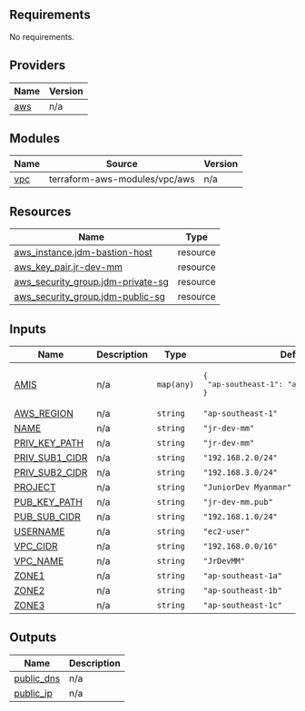 ## Requirements

No requirements.

## Providers

| Name | Version |
|------|---------|
| <a name="provider_aws"></a> [aws](#provider\_aws) | n/a |

## Modules

| Name | Source | Version |
|------|--------|---------|
| <a name="module_vpc"></a> [vpc](#module\_vpc) | terraform-aws-modules/vpc/aws | n/a |

## Resources

| Name | Type |
|------|------|
| [aws_instance.jdm-bastion-host](https://registry.terraform.io/providers/hashicorp/aws/latest/docs/resources/instance) | resource |
| [aws_key_pair.jr-dev-mm](https://registry.terraform.io/providers/hashicorp/aws/latest/docs/resources/key_pair) | resource |
| [aws_security_group.jdm-private-sg](https://registry.terraform.io/providers/hashicorp/aws/latest/docs/resources/security_group) | resource |
| [aws_security_group.jdm-public-sg](https://registry.terraform.io/providers/hashicorp/aws/latest/docs/resources/security_group) | resource |

## Inputs

| Name | Description | Type | Default | Required |
|------|-------------|------|---------|:--------:|
| <a name="input_AMIS"></a> [AMIS](#input\_AMIS) | n/a | `map(any)` | <pre>{<br>  "ap-southeast-1": "ami-0bf97847fcd5c9f57"<br>}</pre> | no |
| <a name="input_AWS_REGION"></a> [AWS\_REGION](#input\_AWS\_REGION) | n/a | `string` | `"ap-southeast-1"` | no |
| <a name="input_NAME"></a> [NAME](#input\_NAME) | n/a | `string` | `"jr-dev-mm"` | no |
| <a name="input_PRIV_KEY_PATH"></a> [PRIV\_KEY\_PATH](#input\_PRIV\_KEY\_PATH) | n/a | `string` | `"jr-dev-mm"` | no |
| <a name="input_PRIV_SUB1_CIDR"></a> [PRIV\_SUB1\_CIDR](#input\_PRIV\_SUB1\_CIDR) | n/a | `string` | `"192.168.2.0/24"` | no |
| <a name="input_PRIV_SUB2_CIDR"></a> [PRIV\_SUB2\_CIDR](#input\_PRIV\_SUB2\_CIDR) | n/a | `string` | `"192.168.3.0/24"` | no |
| <a name="input_PROJECT"></a> [PROJECT](#input\_PROJECT) | n/a | `string` | `"JuniorDev Myanmar"` | no |
| <a name="input_PUB_KEY_PATH"></a> [PUB\_KEY\_PATH](#input\_PUB\_KEY\_PATH) | n/a | `string` | `"jr-dev-mm.pub"` | no |
| <a name="input_PUB_SUB_CIDR"></a> [PUB\_SUB\_CIDR](#input\_PUB\_SUB\_CIDR) | n/a | `string` | `"192.168.1.0/24"` | no |
| <a name="input_USERNAME"></a> [USERNAME](#input\_USERNAME) | n/a | `string` | `"ec2-user"` | no |
| <a name="input_VPC_CIDR"></a> [VPC\_CIDR](#input\_VPC\_CIDR) | n/a | `string` | `"192.168.0.0/16"` | no |
| <a name="input_VPC_NAME"></a> [VPC\_NAME](#input\_VPC\_NAME) | n/a | `string` | `"JrDevMM"` | no |
| <a name="input_ZONE1"></a> [ZONE1](#input\_ZONE1) | n/a | `string` | `"ap-southeast-1a"` | no |
| <a name="input_ZONE2"></a> [ZONE2](#input\_ZONE2) | n/a | `string` | `"ap-southeast-1b"` | no |
| <a name="input_ZONE3"></a> [ZONE3](#input\_ZONE3) | n/a | `string` | `"ap-southeast-1c"` | no |

## Outputs

| Name | Description |
|------|-------------|
| <a name="output_public_dns"></a> [public\_dns](#output\_public\_dns) | n/a |
| <a name="output_public_ip"></a> [public\_ip](#output\_public\_ip) | n/a |
